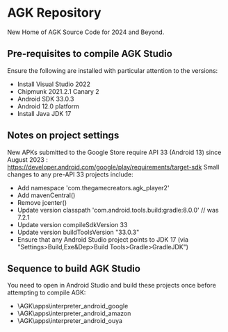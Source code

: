 # AGK Repository
New Home of AGK Source Code for 2024 and Beyond.

## Pre-requisites to compile AGK Studio
Ensure the following are installed with particular attention to the versions:
- Install Visual Studio 2022
- Chipmunk 2021.2.1 Canary 2
- Android SDK 33.0.3
- Android 12.0 platform
- Install Java JDK 17

## Notes on project settings
New APKs submitted to the Google Store require API 33 (Android 13) since August 2023 : https://developer.android.com/google/play/requirements/target-sdk
Small changes to any pre-API 33 projects include:
- Add namespace 'com.thegamecreators.agk_player2'
- Add mavenCentral()
- Remove jcenter()
- Update version classpath 'com.android.tools.build:gradle:8.0.0' // was 7.2.1
- Update version compileSdkVersion 33
- Update version buildToolsVersion "33.0.3"
- Ensure that any Android Studio project points to JDK 17 (via "Settings>Build,Exe&Dep>Build Tools>Gradle>GradleJDK")

## Sequence to build AGK Studio
You need to open in Android Studio and build these projects once before attempting to compile AGK:
- \AGK\apps\interpreter_android_google
- \AGK\apps\interpreter_android_amazon
- \AGK\apps\interpreter_android_ouya 

